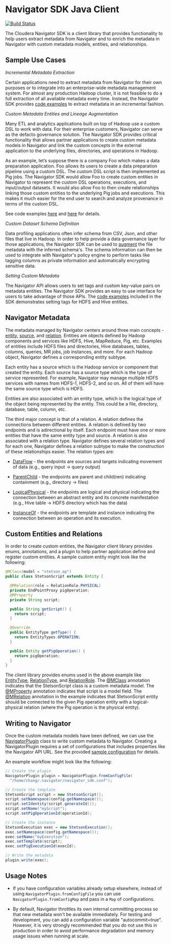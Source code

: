 Navigator SDK Java Client
=========================

[![Build Status](https://travis-ci.org/cloudera/navigator-sdk.svg?branch=master)](https://travis-ci.org/cloudera/navigator-sdk)

The Cloudera Navigator SDK is a client library that provides functionality to
help users extract metadata from Navigator and to enrich the metadata in
Navigator with custom metadata models, entities, and relationships.

Sample Use Cases
----------------

*Incremental Metadata Extraction*

Certain applications need to extract metadata from Navigator for their own
 purposes or to integrate into an enterprise-wide metadata management system.
 For almost any production Hadoop cluster, it is not feasible to do a full
  extraction of all available metadata every time. Instead, the Navigator SDK
  provides [code examples](examples/src/main/java/com/cloudera/nav/plugin/examples/extraction/MetadataExtraction.java)
  to extract metadata in an incremental fashion.

*Custom Metadata Entities and Lineage Augmentation*

Many ETL and analytics applications built on top of Hadoop use a custom DSL to
work with data. For their enterprise customers, Navigator can serve as the
defacto governance solution. The Navigator SDK provides critical functionality
that allows partner applications to create custom metadata models in Navigator
and link the custom concepts in the external application to the underlying
files, directories, and operations in Hadoop.

As an example, let’s suppose there is a company Foo which makes a data
preparation application. Foo allows its users to create a data preparation
pipeline using a custom DSL. The custom DSL script is then implemented as Pig
jobs. The Navigator SDK would allow Foo to create custom entities in Navigator
to represent the custom DSL operations, executions, and input/output datasets.
It would also allow Foo to then create relationships linking those custom
entities to the underlying Pig jobs and executions. This makes it much easier
for the end user to search and analyze provenance in terms of the custom DSL.

See code examples [here](examples/src/main/java/com/cloudera/nav/plugin/examples/lineage)
and [here](examples/src/main/java/com/cloudera/nav/plugin/examples/lineage2)
 for details.

*Custom Dataset Schema Definition*

Data profiling applications often infer schema from CSV, Json, and other files
that live in Hadoop. In order to help provide a data governance layer for those
 applications, the Navigator SDK can be used to [augment](examples/src/main/java/com/cloudera/nav/plugin/examples/schema)
 the file metadata with the inferred schema's. The schema information can then
 be used to integrate with Navigator's policy engine to perform tasks like
  tagging columns as private information and automatically encrypting sensitive
  data.

*Setting Custom Metadata*

The Navigator API allows users to set tags and custom key-value pairs on
metadata entities. The Navigator SDK provides an easy to use interface for users
 to take advantage of those APIs. The [code examples](examples/src/main/java/com/cloudera/nav/plugin/examples/tags)
 included in the SDK demonstrates setting tags for HDFS and Hive entities.


Navigator Metadata
------------------

The metadata managed by Navigator centers around three main concepts -
[entity](model/src/main/java/com/cloudera/nav/plugin/model/entities/Entity.java),
[source](model/src/main/java/com/cloudera/nav/plugin/model/Source.java),
and [relation](model/src/main/java/com/cloudera/nav/plugin/model/relations/Relation.java).
Entities are objects defined by Hadoop components and
services like HDFS, Hive, MapReduce, Pig, etc. Examples of entities include
HDFS files and directories, Hive databases, tables, columns, queries, MR jobs,
job instances, and more. For each Hadoop object, Navigator defines a
corresponding entity subtype.

Each entity has a source which is the Hadoop service or component that created
the entity. Each source has a source type which is the type of service
represented. For example, Navigator may manage multiple HDFS services with names
 from HDFS-1, HDFS-2, and so on. All of them will have the same source type which
  is HDFS.

Entities are also associated with an entity type, which is the logical type of
the object being represented by the entity. This could be a file, directory,
database, table, column, etc.

The third major concept is that of a relation. A relation defines the
connections between different entities. A relation is defined by two
endpoints and is adirectional by itself. Each endpoint must have one or more
entities that have the same entity type and source. A relation is also
associated with a relation type. Navigator defines several relation types and
for each one, Navigator defines a relation subtype to make the construction of
these relationships easier. The relation types are:

- [DataFlow](model/src/main/java/com/cloudera/nav/plugin/model/relations/DataFlowRelation.java) -
the endpoints are sources and targets indicating movement of data
(e.g., query input -> query output)

- [ParentChild](model/src/main/java/com/cloudera/nav/plugin/model/relations/ParentChildRelation.java) -
the endpoints are parent and child(ren) indicating containment
(e.g., directory -> files)

- [LogicalPhysical](model/src/main/java/com/cloudera/nav/plugin/model/relations/LogicalPhysicalRelation.java) -
the endpoints are logical and physical indicating the
connection between an abstract entity and its concrete manifestation (e.g.,
Hive table -> HDFS directory which has the data)

- [InstanceOf](model/src/main/java/com/cloudera/nav/plugin/model/relations/InstanceOfRelation.java) -
the endpoints are template and instance indicating the connection
between an operation and its execution.



Custom Entities and Relations
-----------------------------

In order to create custom entities, the Navigator client library provides enums,
annotations, and a plugin to help partner application define and register custom
entities. A sample custom entity might look like the following:

```java
@MClass(model = "stetson_op")
public class StetsonScript extends Entity {

  @MRelation(role = RelationRole.PHYSICAL)
  private EndPointProxy pigOperation;
  @MProperty
  private String script;

  public String getScript() {
    return script;
  }

  @Override
  public EntityType getType() {
    return EntityTypes.OPERATION;
  }

  public Entity getPigOperation() {
    return pigOperation;
  }
}
```

The client library provides enums used in the above example like
[EntityType](model/src/main/java/com/cloudera/nav/plugin/model/entities/EntityType.java),
[RelationType](model/src/main/java/com/cloudera/nav/plugin/model/relations/RelationType.java),
and [RelationRole](model/src/main/java/com/cloudera/nav/plugin/model/relations/RelationRole.java).
The [@MClass](model/src/main/java/com/cloudera/nav/plugin/model/annotations/MClass.java)
annotation indicates that the StetsonScript class is a custom metadata model.
The [@MProperty](model/src/main/java/com/cloudera/nav/plugin/model/annotations/MProperty.java)
annotation indicates that script is a model field. The
[@MRelation](model/src/main/java/com/cloudera/nav/plugin/model/annotations/MRelation.java)
annotation in the example indicates that StetsonScript entity should be
connected to the given Pig operation entity with a logical-physical relation
(where the Pig operation is the physical entity).



Writing to Navigator
--------------------

Once the custom metadata models have been defined, we can use the
[NavigatorPlugin](client/src/main/java/com/cloudera/nav/plugin/client/NavigatorPlugin.java)
class to write custom metadata to Navigator. Creating a NavigatorPlugin requires
a set of configurations that includes properties like the Navigator API URL. See
the provided [sample configuration](examples/src/main/resources/sample.conf)
for details.

An example workflow might look like the following:

```java
// Create the plugin
NavigatorPlugin plugin = NavigatorPlugin.fromConfigFile(
  "/home/chang/.navigator/navigator_sdk.conf");

// Create the template
StetsonScript script = new StetsonScript();
script.setNamespace(config.getNamespace());
script.setIdentity(script.generateId());
script.setName("myScript");
script.setPigOperationId(operationId);

// Create the instance
StetsonExecution exec = new StetsonExecution();
exec.setNamespace(config.getNamespace());
exec.setName("myExecution");
exec.setTemplate(script);
exec.setPigExecutionId(execId);

// Write the metadata
plugin.write(exec);
```



Usage Notes
-----------

- If you have configuration variables already setup elsewhere, instead of using
`NavigatorPlugin.fromConfigFile` you can use `NavigatorPlugin.fromConfigMap` and
 pass in a `Map` of configurations.

- By default, Navigator throttles its own internal committing process so that
  new metadata won't be available immediately. For testing and development,
  you can add a configuration variable "autocommit=true". However, it is very
  strongly recommended that you do not use this in production in order to avoid
  performance degradation and memory usage issues when running at scale.